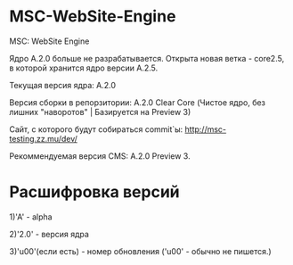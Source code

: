 MSC-WebSite-Engine
==================

MSC: WebSite Engine

Ядро A.2.0 больше не разрабатывается. Открыта новая ветка - core2.5, в которой хранится ядро версии A.2.5.

Текущая версия ядра: A.2.0

Версия сборки в репоpзитории: A.2.0 Clear Core (Чистое ядро, без лишних "наворотов" | Базируется на Preview 3)

Сайт, с которого будут собираться commit`ы: http://msc-testing.zz.mu/dev/

Рекоммендуемая версия CMS: A.2.0 Preview 3.

Расшифровка версий
==================
1)'A' - alpha

2)'2.0' - версия ядра

3)'u00'(если есть) - номер обновления ('u00' - обычно не пишется.)

